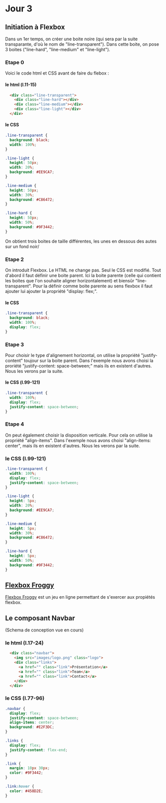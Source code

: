 # Jour 3

## Initiation à Flexbox
Dans un 1er temps, on créer une boite noire (qui sera par la suite transparante, d'où le nom de "line-transparent"). Dans cette boite, on pose 3 boites ("line-hard", "line-medium" et "line-light").

### Etape 0
Voici le code html et CSS avant de faire du flebox :

#### le html (l.11-15)
```html
  <div class="line-transparent">
    <div class="line-hard"></div>
    <div class="line-medium"></div>
    <div class="line-light"></div>
  </div>
```

#### le CSS
```css
.line-transparent {
  background: black;
  width: 100%;
}

.line-light {
  height: 50px;
  width: 20%;
  background: #EE9CA7;
}

.line-medium {
  height: 50px;
  width: 30%;
  background: #C86472;
}

.line-hard {
  height: 50px;
  width: 50%;
  background: #9F3442;
}
```
On obtient trois boites de taille différentes, les unes en dessous des autes sur un fond noir/

### Etape 2
On introduit Flexbox. Le HTML ne change pas. Seul le CSS est modifié. Tout d'abord il faut définir une boite parent. Ici la boite parente (celle qui contient les boites que l'on souhaite aligner horizontalement) et biensûr "line-transparent". Pour la définir comme boite parente au sens flexbox il faut ajouter lui ajouter la propriété "display: flex;".

#### le CSS
```css
.line-transparent {
  background: black;
  width: 100%;
  display: flex;
}
```

### Etape 3
Pour choisir le type d'alignement horizontal, on utilise la propriété "justify-content" toujour sur la boite parent. Dans l'exemple nous avons choisi la proriété "justify-content: space-between;" mais ils en existent d'autres. Nous les verons par la suite.

#### le CSS (l.99-121)
```css
.line-transparent {
  width: 100%;
  display: flex;
  justify-content: space-between;
}
```

### Etape 4
On peut également choisir la disposition verticale. Pour cela on utilise la propriété "align-items". Dans l'exemple nous avons choisi "align-items: center", mais ils en existent d'autres. Nous les verons par la suite.

### le CSS (l.99-121)
```css
.line-transparent {
  width: 100%;
  display: flex;
  justify-content: space-between;
}

.line-light {
  height: 5px;
  width: 20%;
  background: #EE9CA7;
}

.line-medium {
  height: 5px;
  width: 30%;
  background: #C86472;
}

.line-hard {
  height: 5px;
  width: 50%;
  background: #9F3442;
}
```



## <a href="https://flexboxfroggy.com/#fr" target="_blanck">Flexbox Froggy</a>
<a href="https://flexboxfroggy.com/#fr" target="_blanck">Flexbox Froggy</a> est un jeu en ligne permettant de s'exercer aux propiétés flexbox.


## Le composant Navbar
(Schema de conception vue en cours)

### le html (l.17-24)
```html
  <div class="navbar">
    <img src="images/logo.png" class="logo">
    <div class="links">
      <a href="" class="link">Présentation</a>
      <a href="" class="link">Team</a>
      <a href="" class="link">Contact</a>
    </div>
  </div>
```

### le CSS (l.77-96)
```css
.navbar {
  display: flex;
  justify-content: space-between;
  align-items: center;
  background: #E2F3DC;
}

.links {
  display: flex;
  justify-content: flex-end;
}

.link {
  margin: 10px 30px;
  color: #9F3442;
}

.link:hover {
  color: #458D2E;
}
```
